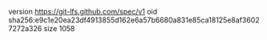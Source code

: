 version https://git-lfs.github.com/spec/v1
oid sha256:e9c1e20ea23df4913855d162e6a57b6680a831e85ca18125e8af36027272a326
size 1058
